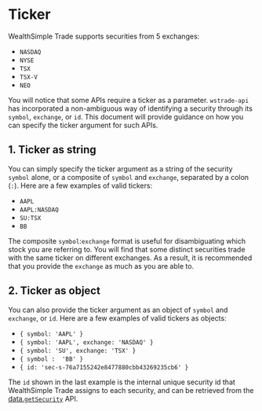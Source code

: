 # Ticker

WealthSimple Trade supports securities from 5 exchanges:
* `NASDAQ`
* `NYSE`
* `TSX`
* `TSX-V`
* `NEO`

You will notice that some APIs require a ticker as a parameter. `wstrade-api` has incorporated a non-ambiguous way of identifying a security through its `symbol`, `exchange`, or `id`. This document will provide guidance on how you can specify the ticker argument for such APIs.

## 1. Ticker as string

You can simply specify the ticker argument as a string of the security `symbol` alone, or a composite of `symbol` and `exchange`, separated by a colon (`:`). Here are a few examples of valid tickers:
* `AAPL`
* `AAPL:NASDAQ`
* `SU:TSX`
* `BB`

The composite `symbol`:`exchange` format is useful for disambiguating which stock you are referring to. You will find that some distinct securities trade with the same ticker on different exchanges. As a result, it is recommended that you provide the `exchange` as much as you are able to.

## 2. Ticker as object

You can also provide the ticker argument as an object of `symbol` and `exchange`, or `id`. Here are a few examples of valid tickers as objects:
* `{ symbol: 'AAPL' }`
* `{ symbol: 'AAPL', exchange: 'NASDAQ' }`
*  `{ symbol: 'SU', exchange: 'TSX' }`
*  `{ symbol :  'BB' }`
*  `{ id: 'sec-s-76a7155242e8477880cbb43269235cb6' }`

The `id` shown in the last example is the internal unique security id that WealthSimple Trade assigns to each security, and can be retrieved from the [data.`getSecurity`](/docs/data) API.
